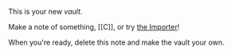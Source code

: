 This is your new *vault*.

Make a note of something, [[C]], or try [the Importer](https://help.obsidian.md/Plugins/Importer)!

When you're ready, delete this note and make the vault your own.